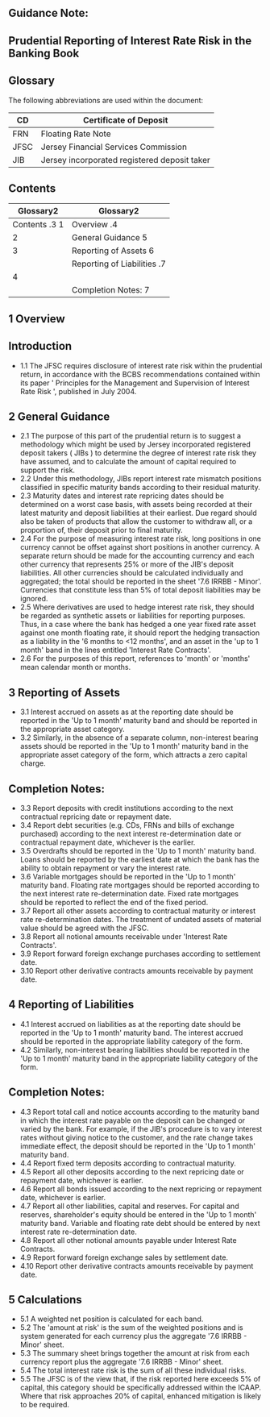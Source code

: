 
## Guidance Note:

## Prudential Reporting of Interest Rate Risk in the Banking Book

## Glossary

The following abbreviations are used within the document:

| CD   | Certificate of Deposit                       |
|------|----------------------------------------------|
| FRN  | Floating Rate Note                           |
| JFSC | Jersey Financial Services Commission         |
| JIB  | Jersey incorporated registered deposit taker |

## Contents

| Glossary2   | Glossary2     |
|-------------------------------------------------------------------------------------------------------------------------------------------|---------------------------------------------------------------------------------------------------------------------------------------------|
| Contents .3 1 | Overview .4             |
| 2                                                                                                                                         | General Guidance 5                  |
| 3                                                                                                                                         | Reporting of Assets 6                 |
|                                                                                                                                           | Reporting of Liabilities .7                 |
| 4                                                                                                                                         |                                                                                                                                             |
|                                                                                                                                           | Completion Notes: 7 |

## 1 Overview

## Introduction

- 1.1 The JFSC requires disclosure of interest rate risk within the prudential return, in accordance with the BCBS recommendations contained within its paper ' Principles for the Management and Supervision of Interest Rate Risk ', published in July 2004.

## 2 General Guidance

- 2.1 The purpose of this part of the prudential return is to suggest a methodology which might be used by Jersey incorporated registered deposit takers ( JIBs ) to determine the degree of interest rate risk they have assumed, and to calculate the amount of capital required to support the risk.
- 2.2 Under this methodology, JIBs report interest rate mismatch positions classified in specific maturity bands according to their residual maturity.
- 2.3 Maturity dates and interest rate repricing dates should be determined on a worst case basis, with assets being recorded at their latest maturity and deposit liabilities at their earliest.  Due regard should also be taken of products that allow the customer to withdraw all, or a proportion of, their deposit prior to final maturity.
- 2.4 For the purpose of measuring interest rate risk, long positions in one currency cannot be offset against short positions in another currency.  A separate return should be made for the accounting currency and each other currency that represents 25% or more of the JIB's deposit liabilities. All other currencies should be calculated individually and aggregated; the total should be reported in the sheet '7.6 IRRBB - Minor'.  Currencies that constitute less than 5% of total deposit liabilities may be ignored.
- 2.5 Where derivatives are used to hedge interest rate risk, they should be regarded as synthetic assets or liabilities for reporting purposes.  Thus, in a case where the bank has hedged a one year fixed rate asset against one month floating rate, it should report the hedging transaction as a liability in the '6 months to &lt;12 months', and an asset in the 'up to 1 month' band in the lines entitled 'Interest Rate Contracts'.
- 2.6 For the purposes of this report, references to 'month' or 'months' mean calendar month or months.

## 3 Reporting of Assets

- 3.1 Interest accrued on assets as at the reporting date should be reported in the 'Up to 1 month' maturity band and should be reported in the appropriate asset category.
- 3.2 Similarly, in the absence of a separate column, non-interest bearing assets should be reported in the 'Up to 1 month' maturity band in the appropriate asset category of the form, which attracts a zero capital charge.

## Completion Notes:

- 3.3 Report deposits with credit institutions according to the next contractual repricing date or repayment date.
- 3.4 Report debt securities (e.g. CDs, FRNs and bills of exchange purchased) according to the next interest re-determination date or contractual repayment date, whichever is the earlier.
- 3.5 Overdrafts should be reported in the 'Up to 1 month' maturity band. Loans should be reported by the earliest date at which the bank has the ability to obtain repayment or vary the interest rate.
- 3.6 Variable mortgages should be reported in the 'Up to 1 month' maturity band.  Floating rate mortgages should be reported according to the next interest rate re-determination date. Fixed rate mortgages should be reported to reflect the end of the fixed period.
- 3.7 Report all other assets according to contractual maturity or interest rate re-determination dates.  The treatment of undated assets of material value should be agreed with the JFSC.
- 3.8 Report all notional amounts receivable under 'Interest Rate Contracts'.
- 3.9 Report forward foreign exchange purchases according to settlement date.
- 3.10 Report other derivative contracts amounts receivable by payment date.

## 4 Reporting of Liabilities

- 4.1 Interest accrued on liabilities as at the reporting date should be reported in the 'Up to 1 month' maturity band.  The interest accrued should be reported in the appropriate liability category of the form.
- 4.2 Similarly, non-interest bearing liabilities should be reported in the 'Up to 1 month' maturity band in the appropriate liability category of the form.

## Completion Notes:

- 4.3 Report total call and notice accounts according to the maturity band in which the interest rate payable on the deposit can be changed or varied by the bank. For example, if the JIB's procedure is to vary interest rates without giving notice to the customer, and the rate change takes immediate effect, the deposit should be reported in the 'Up to 1 month' maturity band.
- 4.4 Report fixed term deposits according to contractual maturity.
- 4.5 Report all other deposits according to the next repricing date or repayment date, whichever is earlier.
- 4.6 Report all bonds issued according to the next repricing or repayment date, whichever is earlier.
- 4.7 Report all other liabilities, capital and reserves. For capital and reserves, shareholder's equity should be entered in the 'Up to 1 month' maturity band. Variable and floating rate debt should be entered by next interest rate re-determination date.
- 4.8 Report all other notional amounts payable under Interest Rate Contracts.
- 4.9 Report forward foreign exchange sales by settlement date.
- 4.10 Report other derivative contracts amounts receivable by payment date.

## 5 Calculations

- 5.1 A weighted net position is calculated for each band.
- 5.2 The 'amount at risk' is the sum of the weighted positions and is system generated for each currency plus the aggregate '7.6 IRRBB - Minor' sheet.
- 5.3 The summary sheet brings together the amount at risk from each currency report plus the aggregate '7.6 IRRBB - Minor' sheet.
- 5.4 The total interest rate risk is the sum of all these individual risks.
- 5.5 The JFSC is of the view that, if the risk reported here exceeds 5% of capital, this category should be specifically addressed within the ICAAP. Where that risk approaches 20% of capital, enhanced mitigation is likely to be required.
